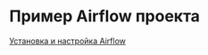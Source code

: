 # Пример Airflow проекта

[Установка и настройка Airflow](https://github.com/erohin94/Data-Engineer/blob/main/Airflow/readme.md)
